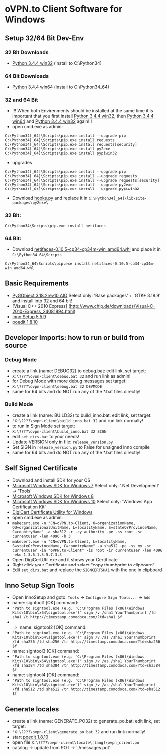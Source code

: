 
# oVPN.to Client Software for Windows

## Setup 32/64 Bit Dev-Env
### 

### 32 Bit Downloads
+ [Python 3.4.4 win32](https://www.python.org/ftp/python/3.4.4/python-3.4.4.msi) (install to C:\Python34)

### 64 Bit Downloads
+ [Python 3.4.4 win64](https://www.python.org/ftp/python/3.4.4/python-3.4.4.amd64.msi) (install to C:\Python34_64)

### 32 and 64 Bit
+ !!! When both Envirenments should be installed at the same time it is important that you first install [Python 3.4.4 win32](https://www.python.org/ftp/python/3.4.4/python-3.4.4.msi), then [Python 3.4.4 win64](https://www.python.org/ftp/python/3.4.4/python-3.4.4.amd64.msi) and [Python 3.4.4 win32](https://www.python.org/ftp/python/3.4.4/python-3.4.4.msi) again!!!
+ open cmd.exe as admin:
```
C:\Python34[_64]\Scripts\pip.exe install --upgrade pip
C:\Python34[_64]\Scripts\pip.exe install requests
C:\Python34[_64]\Scripts\pip.exe install requests[security]
C:\Python34[_64]\Scripts\pip.exe install py2exe
C:\Python34[_64]\Scripts\pip.exe install pypiwin32
```
+ upgrades
```
C:\Python34[_64]\Scripts\pip.exe install --upgrade pip
C:\Python34[_64]\Scripts\pip.exe install --upgrade requests
C:\Python34[_64]\Scripts\pip.exe install --upgrade requests[security]
C:\Python34[_64]\Scripts\pip.exe install --upgrade py2exe
C:\Python34[_64]\Scripts\pip.exe install --upgrade pypiwin32
```
+ Download [hooks.py](else/python/hooks.py) and replace it in ```C:\Python34[_64]\lib\site-packages\py2exe\```

### 32 Bit:
```
C:\Python34\Scripts\pip.exe install netifaces
```


### 64 Bit:
+ Download [netifaces-0.10.5-cp34-cp34m-win_amd64.whl](else/python/netifaces-0.10.5-cp34-cp34m-win_amd64.whl) and place it in ```C:\Python34_64\Scripts```
```
C:\Python34_64\Scripts\pip.exe install netifaces-0.10.5-cp34-cp34m-win_amd64.whl
```

## Basic Requirements
+ [PyGObject 3.18.2rev10 AIO](https://sourceforge.net/projects/pygobjectwin32/files/pygi-aio-3.18.2_rev10-setup_84c21bc2679ff32e73de38cbaa6ef6d30c628ae5.exe/download) Select only: 'Base packages' + 'GTK+ 3.18.9' and install into 32 and 64 bit!
+ [Visual C++ 2010 Express] (http://www.chip.de/downloads/Visual-C-2010-Express_24081894.html)
+ [Inno Setup 5.5.9](http://www.jrsoftware.org/download.php/is.exe)
+ [poedit 1.8.10](https://download.poedit.net/Poedit-1.8.10-setup.exe)

## Developer Imports: how to run or build from source
### Debug Mode
+ create a link (name: DEBUG32) to debug.bat: edit link, set target:
+ ```X:\????\ovpn-client\debug.bat 32``` and run link as admin!
+ for Debug Mode with more debug messages set target:
+ ```X:\????\ovpn-client\debug.bat 32 DEVMODE```
+ same for 64 bits and do NOT run any of the *.bat files directly!

### Build Mode
+ create a link (name: BUILD32) to build_inno.bat: edit link, set target:
+ ```'X:\????\ovpn-client\build_inno.bat 32``` and run link normally!
+ to run in Sign Mode set target:
+ ```X:\????\ovpn-client\build_inno.bat 32 SIGN```
+ edit ```set_dirs.bat``` to your needs!
+ Update VERSION only in file: ```release_version.py```
+ Set SIGN in ```release_version.py``` to False for unsigned inno compile
+ same for 64 bits and do NOT run any of the *.bat files directly!

## Self Signed Certificate
+ Download and install SDK for your OS 
+ [Microsoft Windows SDK for Windows 7](https://download.microsoft.com/download/A/6/A/A6AC035D-DA3F-4F0C-ADA4-37C8E5D34E3D/winsdk_web.exe) Select only: '.Net Development' -> 'Tools'
+ [Microsoft Windows SDK for Windows 8](https://go.microsoft.com/fwlink/p/?LinkId=226658)
+ [Microsoft Windows SDK for Windows 10](https://go.microsoft.com/fwlink/p/?LinkID=698771) Select only: 'Windows App Certification Kit'
+ [DigiCert Certificate Utility for Windows](https://www.digicert.com/util/DigiCertUtil.zip)
+ open cmd.exe as admin:
+ ```makecert.exe -n "CN=oVPN.to-Client, O=organizationName, OU=organizationalUnitName, L=localityName, S=stateOrProvinceName, C=countryName" -a sha512 -r -cy authority -pe -ss root -sr currentuser -len 4096 -h 3```
+ ```makecert.exe -n "CN=oVPN.to-Client, L=localityName, S=stateOrProvinceName, C=countryName" -a sha512 -pe -ss my -sr currentuser -in "oVPN.to-Client" -is root -ir currentuser -len 4096 -eku 1.3.6.1.5.5.7.3.3```
+ Open DigiCertUtil.exe and it shows your Certificate
+ Right click your Certificate and select "copy thumbprint to clipboard"
+ Edit ```set_dirs.bat``` and replace the ```SIGNCERTSHA1``` with the one in clipboard

## Inno Setup Sign Tools
+ Open InnoSetup and goto: ```Tools``` -> ```Configure Sign Tools...``` -> ```Add```
+ name: signtool1 [OK] command:
+ ```"Path to signtool.exe (e.g. 'C:\Program Files (x86)\Windows Kits\10\bin\x64\signtool.exe')" sign /v /sha1 YourThumbprint /fd sha1 /t http://timestamp.comodoca.com/?td=sha1 $f```
+ + name: signtool2 [OK] command:
+ ```"Path to signtool.exe (e.g. 'C:\Program Files (x86)\Windows Kits\10\bin\x64\signtool.exe')" sign /v /as /sha1 YourThumbprint /fd sha256 /td sha256 /tr http://timestamp.comodoca.com/?td=sha256 $f```
+ name: signtool3 [OK] command:
+ ```"Path to signtool.exe (e.g. 'C:\Program Files (x86)\Windows Kits\10\bin\x64\signtool.exe')" sign /v /as /sha1 YourThumbprint /fd sha384 /td sha384 /tr http://timestamp.comodoca.com/?td=sha384 $f```
+ name: signtool4 [OK] command:
+ ```"Path to signtool.exe (e.g. 'C:\Program Files (x86)\Windows Kits\10\bin\x64\signtool.exe')" sign /v /as /sha1 YourThumbprint /fd sha512 /td sha512 /tr http://timestamp.comodoca.com/?td=sha512 $f```

## Generate locales
+ create a link (name: GENERATE_PO32) to generate_po.bat: edit link, set target:
+ ```'X:\????\ovpn-client\generate_po.bat 32``` and run link normally!
+ start [poedit 1.8.10](https://download.poedit.net/Poedit-1.8.10-setup.exe)
+ open file ```X:\????\ovpn-client\locale\[lang]\ovpn_client.po```
+ catalog -> update from POT -> './messages.pot'
